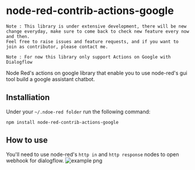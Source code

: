 # node-red-contrib-actions-google
```
Note : This library is under extensive development, there will be new change everyday, make sure to come back to check new feature every now and then.
Feel free to raise issues and feature requests, and if you want to join as contributor, please contact me.
```
```
Note : For now this library only support Actions on Google with Dialogflow
```
Node Red's actions on google library that enable you to use node-red's gui tool build a google assistant chatbot.
## Installiation
Under your `~/.ndoe-red folder` run the following command:
```
npm install node-red-contrib-actions-google
```

## How to use
  You'll need to use node-red's `http in` and `http response` nodes to open webhook for dialogflow.
  ![example png](https://github.com/we10710aa/node-red-contrib-actions-google/blob/master/example/images/getting-started.png)
